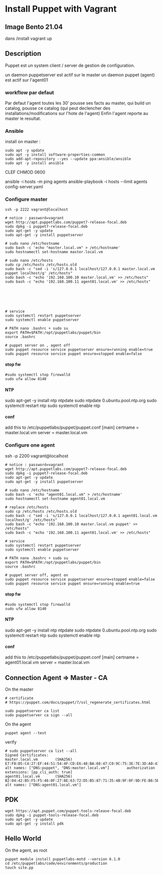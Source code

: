 # Install Puppet with Vagrant
## Image Bento 21.04
dans /install
vagrant up

## Description
Puppet est un system client / server de gestion de configuration.

un daemon puppetserver est actif sur le master
un daemon puppet (agent) est actif sur l'agent01

### workflow par defaut
Par defaut l'agent toutes les 30' pousse ses facts au master, qui build un catalog, pousse ce catalog (qui peut declencher des installations/modifications sur l'hote de l'agent)
Enfin l'agent reporte au master le resultat.


### Ansible

install on master :

````
sudo apt -y update
sudo apt -y install software-properties-common
sudo add-apt-repository --yes --update ppa:ansible/ansible
sudo apt -y install ansible
````

CLEF CHMOD 0600

ansible -i hosts -m ping agents
ansible-playbook -i hosts --limit agents config-server.yaml


### Configure master
````
ssh -p 2222 vagrant@localhost

# notice : password=vagrant
wget http://apt.puppetlabs.com/puppet7-release-focal.deb
sudo dpkg -i puppet7-release-focal.deb
sudo apt-get -y update
sudo apt-get -y install puppetserver

# sudo nano /etc/hostname
sudo bash -c 'echo "master.local.vm" > /etc/hostname'
sudo hostnamectl set-hostname master.local.vm

# sudo nano /etc/hosts
sudo cp /etc/hosts /etc/hosts.old
sudo bash -c "sed -i 's/127.0.0.1 localhost/127.0.0.1 master.local.vm puppet localhost/g' /etc/hosts"
sudo bash -c "echo '192.168.100.10 master.local.vm' >> /etc/hosts"
sudo bash -c "echo '192.168.100.11 agent01.local.vm' >> /etc/hosts"






# service 
sudo systemctl restart puppetserver
sudo systemctl enable puppetserver

# PATH nano .bashrc + sudo su
export PATH=$PATH:/opt/puppetlabs/puppet/bin
source .bashrc

# puppet server on , agent off
sudo puppet resource service puppetserver ensure=running enable=true
sudo puppet resource service puppet ensure=stopped enable=false

````

#### stop fw
````
#sudo systemctl stop firewalld
sudo ufw allow 8140
````

#### NTP
sudo apt-get -y install ntp ntpdate
sudo ntpdate 0.ubuntu.pool.ntp.org
sudo systemctl restart ntp
sudo systemctl enable ntp

#### conf
add this to  /etc/puppetlabs/puppet/puppet.conf
[main]
certname = master.local.vm
server = master.local.vm


### Configure one agent
ssh -p 2200 vagrant@localhost

````
# notice : password=vagrant
wget http://apt.puppetlabs.com/puppet7-release-focal.deb
sudo dpkg -i puppet7-release-focal.deb
sudo apt-get -y update
sudo apt-get -y install puppetserver

# sudo nano /etc/hostname
sudo bash -c 'echo "agent01.local.vm" > /etc/hostname'
sudo hostnamectl set-hostname agent01.local.vm

# replace /etc/hosts
sudo cp /etc/hosts /etc/hosts.old
sudo bash -c "sed -i 's/127.0.0.1 localhost/127.0.0.1 agent01.local.vm localhost/g' /etc/hosts"
sudo bash -c "echo '192.168.100.10 master.local.vm puppet' >> /etc/hosts"
sudo bash -c "echo '192.168.100.11 agent01.local.vm' >> /etc/hosts"

# service 
sudo systemctl restart puppetserver 
sudo systemctl enable puppetserver 

# PATH nano .bashrc + sudo su
export PATH=$PATH:/opt/puppetlabs/puppet/bin
source .bashrc

# puppet server off, agent on
sudo puppet resource service puppetserver ensure=stopped enable=false
sudo puppet resource service puppet ensure=running enable=true

````

#### stop fw
````
#sudo systemctl stop firewalld
sudo ufw allow 8140
````

#### NTP
sudo apt-get -y install ntp ntpdate
sudo ntpdate 0.ubuntu.pool.ntp.org
sudo systemctl restart ntp
sudo systemctl enable ntp

#### conf
add this to  /etc/puppetlabs/puppet/puppet.conf
[main]
certname = agent01.local.vm
server = master.local.vm

## Connection Agent => Master - CA 
On the master
````
# certificate
# https://puppet.com/docs/puppet/7/ssl_regenerate_certificates.html

sudo puppetserver ca list
sudo puppetserver ca sign --all
````

On the agent
````
puppet agent --test
````

verify
````
# sudo puppetserver ca list --all
Signed Certificates:
master.local.vm        (SHA256)  E7:F8:D5:C4:27:EF:44:51:54:4F:CD:E6:48:BA:68:47:C0:9C:75:3E:7E:3D:A0:43:39:8E:94:C5:5B:70:CB:D5 alt names: ["DNS:puppet", "DNS:master.local.vm"]        authorization extensions: [pp_cli_auth: true]
agent01.local.vm       (SHA256)  B2:04:42:B5:F5:F5:46:0F:27:8E:63:72:D5:B5:87:71:35:4B:9F:0F:9D:FE:B6:5B:DC:DE:4E:A8:8F:D6:92:17 alt names: ["DNS:agent01.local.vm"]
````

## PDK
````
wget https://apt.puppet.com/puppet-tools-release-focal.deb
sudo dpkg -i puppet-tools-release-focal.deb
sudo apt-get -y update
sudo apt-get -y install pdk
````


## Hello World
On the agent, as root

````
puppet module install puppetlabs-motd --version 6.1.0
cd /etc/puppetlabs/code/environments/production
touch site.pp

````
